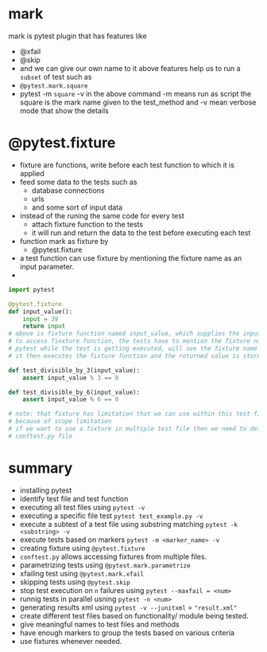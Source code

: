 # mark
mark is pytest plugin that has features like 
- @xfail
- @skip
- and we can give our own name to it
above features help us to run a `subset` of test such as
- `@pytest.mark.square`
- pytest -m `square` -v
in the above command -m means run as script
the square is the mark name given to the test_method
and -v mean verbose mode that show the details

# @pytest.fixture
- fixture are functions, write before each test function to which it is applied
- feed some data to the tests such as
  - database connections
  - urls 
  - and some sort of input data
- instead of the runing the same code for every test
  - attach fixture function to the tests
  - it will run and return the data to the test before executing each test
- function mark as fixture by
  - @pytest.fixture
- a test function can use fixture by mentioning the fixture name as an input parameter.
- 
```python
import pytest

@pytest.fixture
def input_value():
    input = 39
    return input
# above is fixture function named input_value, which supplies the input to the tests
# to access finxture function, the tests have to mention the fixture name as input parameter.
# pytest while the test is getting executed, will see the fixture name as input parameter.
# it then executes the fixture function and the returned value is stored to the input parameter, which can be used by the test

def test_divisible_by_3(input_value):
    assert input_value % 3 == 0

def test_divisible_by_6(input_value):
    assert input_value % 6 == 0

# note: that fixture has limitation that we can use within this test file and can not use out of this test file
# because of scope limitation
# if we want to use a fixture in multiple test file then we need to define it inside
# conftest.py file
```

# summary
- installing pytest
- identify test file and test function
- executing all test files using `pytest -v`
- executing a specific file test `pytest test_example.py -v`
- execute a subtest of a test file using substring matching `pytest -k <substring> -v`
- execute tests based on markers `pytest -m <marker_name> -v`
- creating fixture using `@pytest.fixture`
- `conftest.py` allows accessing fixtures from multiple files.
- parametrizing tests using `@pytest.mark.parametrize`
- xfailing test using `@pytest.mark.xfail`
- skipping tests using `@pytest.skip`
- stop test execution on `n` failures using `pytest --maxfail = <num>`
- runnig tests in parallel usning `pytest -n <num>`
- generating results xml using `pytest -v --junitxml` = `"result.xml"`
- create different test files based on functionality/ module being tested.
- give meaningful names to test files and methods
- have enough markers to group the tests based on various criteria
- use fixtures whenever needed.